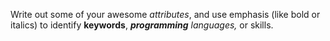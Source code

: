 Write out some of your awesome *attributes*, and use emphasis (like bold or italics) to identify **keywords**, _**programming** languages,_ or skills. 
